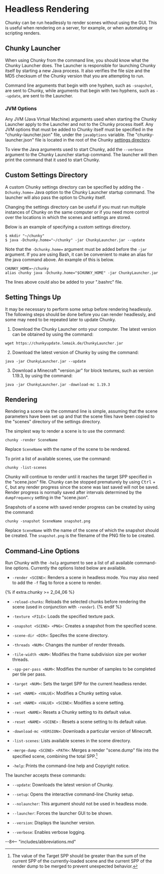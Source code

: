 # Headless Rendering

Chunky can be run headlessly to render scenes without using the GUI. This is useful when rendering on a server, for example, or when automating or scripting renders.

## Chunky Launcher

When using Chunky from the command line, you should know what the Chunky Launcher does. The Launcher is responsible for launching Chunky itself by starting a new Java process. It also verifies the file size and the MD5 checksum of the Chunky version that you are attempting to run.

Command line arguments that begin with one hyphen, such as `-snapshot`, are sent to Chunky, while arguments that begin with two hyphens, such as `--update`, are sent to the Launcher.

### JVM Options

Any JVM (Java Virtual Machine) arguments used when starting the Chunky Launcher apply to the Launcher and not to the Chunky process itself. Any JVM options that must be added to Chunky itself must be specified in the "chunky-launcher.json" file, under the `javaOptions` variable. The "chunky-launcher.json" file is located in the root of the Chunky [settings directory](../chunky_launcher_gui#advanced-settings).

To view the Java arguments used to start Chunky, add the `--verbose` argument to the Chunky Launcher startup command. The launcher will then print the command that it used to start Chunky.

## Custom Settings Directory

A custom Chunky settings directory can be specified by adding the `-Dchunky.home=` Java option to the Chunky Launcher startup command. The launcher will also pass the option to Chunky itself.

Changing the settings directory can be useful if you must run multiple instances of Chunky on the same computer or if you need more control over the locations in which the scenes and settings are stored.

Below is an example of specifying a custom settings directory.

```
$ mkdir "~/chunky"
$ java -Dchunky.home="~/chunky" -jar ChunkyLauncher.jar --update
```

Note that the `-Dchunky.home=` argument must be added before the `-jar` argument. If you are using Bash, it can be convenient to make an alias for the java command above. An example of this is below.

```
CHUNKY_HOME=~/chunky
alias chunky java -Dchunky.home="$CHUNKY_HOME" -jar ChunkyLauncher.jar
```

The lines above could also be added to your ".bashrc" file.

## Setting Things Up

It may be necessary to perform some setup before rendering headlessly. The following steps should be done before you can render headlessly, and some may need to be repeated later to update Chunky.

1. Download the Chunky Launcher onto your computer. The latest version can be obtained by using the command:

```
wget https://chunkyupdate.lemaik.de/ChunkyLauncher.jar
```

2. Download the latest version of Chunky by using the command:

```
java -jar ChunkyLauncher.jar --update
```

3. Download a Minecraft "version.jar" for block textures, such as version 1.19.3, by using the command:

```
java -jar ChunkyLauncher.jar -download-mc 1.19.3
```

## Rendering

Rendering a scene via the command line is simple, assuming that the scene parameters have been set up and that the scene files have been copied to the "scenes" directory of the settings directory.

The simplest way to render a scene is to use the command:

```
chunky -render SceneName
```

Replace `SceneName` with the name of the scene to be rendered.

To print a list of available scenes, use the command:

```
chunky -list-scenes
```

Chunky will continue to render until it reaches the target SPP specified in the "scene.json" file. Chunky can be stopped prematurely by using <kbd>Ctrl</kbd> + <kbd>C</kbd>, but any render progress since the scene was last saved will not be saved. Render progress is normally saved after intervals determined by the `dumpFrequency` setting in the "scene.json".

Snapshots of a scene with saved render progress can be created by using the command:

```
chunky -snapshot SceneName snapshot.png
```

Replace `SceneName` with the name of the scene of which the snapshot should be created. The `snapshot.png` is the filename of the PNG file to be created.

## Command-Line Options

Run Chunky with the `-help` argument to see a list of all available command-line options. Currently the options listed below are available.

- `-render <SCENE>`: Renders a scene in headless mode. You may also need to add the `-f` flag to force a scene to render.

{% if extra.chunky >= 2_04_06 %}
- `-reload-chunks`: Reloads the selected chunks before rendering the scene (used in conjunction with `-render`).
{% endif %}

- `-texture <FILE>`: Loads the specified texture pack.

- `-snapshot <SCENE> <PNG>`: Creates a snapshot from the specified scene.

- `-scene-dir <DIR>`: Specifes the scene directory.

- `-threads <NUM>`: Changes the number of render threads.

- `-tile-width <NUM>`: Modifies the frame subdivision size per worker threads.

- `-spp-per-pass <NUM>`: Modifies the number of samples to be completed per tile per pass.

- `-target <NUM>`: Sets the target SPP for the current headless render.

- `-set <NAME> <VALUE>`: Modifies a Chunky setting value.

- `-set <NAME> <VALUE> <SCENE>`: Modifies a scene setting.

- `-reset <NAME>`: Resets a Chunky setting to its default value.

- `-reset <NAME> <SCENE>` : Resets a scene setting to its default value.

- `-download-mc <VERSION>`: Downloads a particular version of Minecraft.

- `-list-scenes`: Lists available scenes in the scene directory.

- `-merge-dump <SCENE> <PATH>`: Merges a render "scene.dump" file into the specified scene, combining the total SPP.[^1]

- `-help`: Prints the command-line help and Copyright notice.

The launcher accepts these commands:

- `--update`: Downloads the latest version of Chunky.

- `--setup`: Opens the interactive command-line Chunky setup.

- `--nolauncher`: This argument should not be used in headless mode.

- `--launcher`: Forces the launcher GUI to be shown.

- `--version`: Displays the launcher version.

- `--verbose`: Enables verbose logging.

[^1]: The value of the Target SPP should be greater than the sum of the current SPP of the currently-loaded scene and the current SPP of the render dump to be merged to prevent unexpected behavior.

--8<-- "includes/abbreviations.md"
